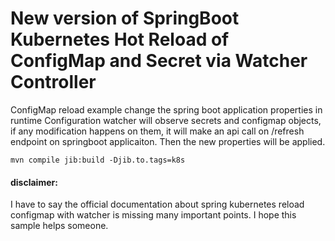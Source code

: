 # New version of SpringBoot Kubernetes Hot Reload of ConfigMap and Secret via Watcher Controller
ConfigMap reload example change the spring boot application properties in runtime
Configuration watcher will observe secrets and configmap objects, if any modification happens on them, it will make
an api call on /refresh endpoint on springboot applicaiton. Then the new properties will be applied.


```
mvn compile jib:build -Djib.to.tags=k8s
```

#### disclaimer:
I have to say the official documentation about spring kubernetes reload configmap with watcher is missing many important points. I hope this sample helps someone.
